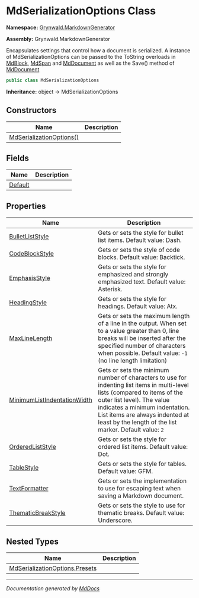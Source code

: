 ﻿# MdSerializationOptions Class

**Namespace:** [Grynwald.MarkdownGenerator](../index.md)

**Assembly:** Grynwald.MarkdownGenerator

Encapsulates settings that control how a document is serialized. A instance of MdSerializationOptions can be passed to the ToString overloads in [MdBlock](../MdBlock/index.md), [MdSpan](../MdSpan/index.md) and [MdDocument](../MdDocument/index.md) as well as the Save() method of [MdDocument](../MdDocument/index.md)

```csharp
public class MdSerializationOptions
```

**Inheritance:** object → MdSerializationOptions

## Constructors

| Name                                              | Description |
| ------------------------------------------------- | ----------- |
| [MdSerializationOptions()](constructors/index.md) |             |

## Fields

| Name                         | Description |
| ---------------------------- | ----------- |
| [Default](fields/Default.md) |             |

## Properties

| Name                                                                     | Description                                                                                                                                                                                                                                                                              |
| ------------------------------------------------------------------------ | ---------------------------------------------------------------------------------------------------------------------------------------------------------------------------------------------------------------------------------------------------------------------------------------- |
| [BulletListStyle](properties/BulletListStyle.md)                         | Gets or sets the style for bullet list items. Default value: Dash.                                                                                                                                                                                                                       |
| [CodeBlockStyle](properties/CodeBlockStyle.md)                           | Gets or sets the style of code blocks. Default value: Backtick.                                                                                                                                                                                                                          |
| [EmphasisStyle](properties/EmphasisStyle.md)                             | Gets or sets the style for emphasized and strongly emphasized text. Default value: Asterisk.                                                                                                                                                                                             |
| [HeadingStyle](properties/HeadingStyle.md)                               | Gets or sets the style for headings. Default value: Atx.                                                                                                                                                                                                                                 |
| [MaxLineLength](properties/MaxLineLength.md)                             | Gets or sets the maximum length of a line in the output. When set to a value greater than 0, line breaks will be inserted after the specified number of characters when possible. Default value: `-1` (no line length limitation)                                                        |
| [MinimumListIndentationWidth](properties/MinimumListIndentationWidth.md) | Gets or sets the minimum number of characters to use for indenting list items in multi\-level lists (compared to items of the outer list level). The value indicates a minimum indentation. List items are always indented at least by the length of the list marker. Default value: `2` |
| [OrderedListStyle](properties/OrderedListStyle.md)                       | Gets or sets the style for ordered list items. Default value: Dot.                                                                                                                                                                                                                       |
| [TableStyle](properties/TableStyle.md)                                   | Gets or sets the style for tables. Default value: GFM.                                                                                                                                                                                                                                   |
| [TextFormatter](properties/TextFormatter.md)                             | Gets or sets the implementation to use for escaping text when saving a Markdown document.                                                                                                                                                                                                |
| [ThematicBreakStyle](properties/ThematicBreakStyle.md)                   | Gets or sets the style to use for thematic breaks. Default value: Underscore.                                                                                                                                                                                                            |

## Nested Types

| Name                                               | Description |
| -------------------------------------------------- | ----------- |
| [MdSerializationOptions.Presets](Presets/index.md) |             |

___

*Documentation generated by [MdDocs](https://github.com/ap0llo/mddocs)*
